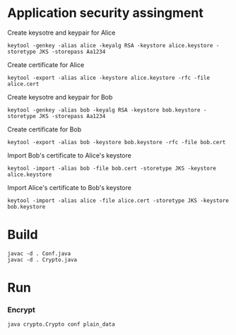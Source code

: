 # Application security assingment
Create keysotre and keypair for Alice
```
keytool -genkey -alias alice -keyalg RSA -keystore alice.keystore -storetype JKS -storepass Aa1234
```

Create certificate for Alice
```
keytool -export -alias alice -keystore alice.keystore -rfc -file alice.cert
```

Create keysotre and keypair for Bob
```
keytool -genkey -alias bob -keyalg RSA -keystore bob.keystore -storetype JKS -storepass Aa1234
```

Create certificate for Bob
```
keytool -export -alias bob -keystore bob.keystore -rfc -file bob.cert
```

Import Bob's certificate to Alice's keystore
```
keytool -import -alias bob -file bob.cert -storetype JKS -keystore alice.keystore
```

Import Alice's certificate to Bob's keystore
```
keytool -import -alias alice -file alice.cert -storetype JKS -keystore bob.keystore
```

# Build
```
javac -d . Conf.java
javac -d . Crypto.java
```

# Run
### Encrypt
```
java crypto.Crypto conf plain_data
```
